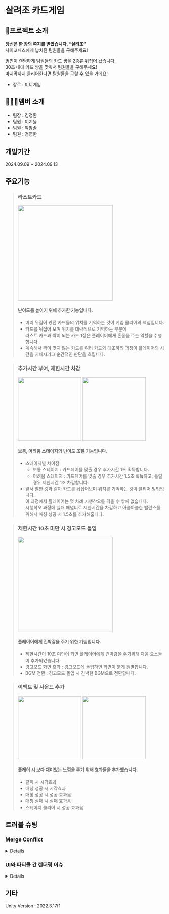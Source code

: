 # 살려조 카드게임

## 🎤프로젝트 소개
**당신은 한 장의 쪽지를 받았습니다. “살려조”<br>**
사이코패스에게 납치된 팀원들을 구해주세요!<br>

범인이 랜덤하게 팀원들의 카드 쌍을 2종류 뒤집어 놨습니다.<br>
30초 내에 카드 쌍을 맞춰서 팀원들을 구해주세요!<br>
마지막까지 클리어한다면 팀원들을 구할 수 있을 거에요!

* 장르 : 미니게임

## 👨‍👨‍👦멤버 소개
* 팀장 : 김정환
* 팀원 : 이지윤
* 팀원 : 박참솔
* 팀원 : 정영한

## 개발기간
2024.09.09 ~ 2024.09.13

## 주요기능
> ### 라스트카드
> <img src="https://github.com/user-attachments/assets/e5ad7dc7-db17-47f5-b40c-55095eb454ec" width=300px></img><br/>
> #### 난이도를 높이기 위해 추가한 기능입니다.
> * 미리 뒤집어 봤던 카드들의 위치를 기억하는 것이 게임 클리어의 핵심입니다.
> * 카드를 뒤집어 보며 위치를 대략적으로 기억하는 부분에<br/>
> 라스트 카드과 짝이 되는 카드 1장은 플레이어에게 혼동을 주는 역할을 수행합니다.
> * 계속해서 짝이 맞지 않는 카드를 여러 카드와 대조하려 과정이
플레이어의 시간을 지체시키고 순간적인 판단을 흐립니다.

> ### 추가시간 부여, 제한시간 차감
> <img src="https://github.com/user-attachments/assets/415486e5-426e-48df-9c81-8817cad85c12" width=200px></img>
<img src="https://github.com/user-attachments/assets/0c7f8ab9-3f49-41af-ae25-d7ca241dc5bd" width=200px></img><br/>
> #### 보통, 어려움 스테이지의 난이도 조절 기능입니다.
> * 스테이지별 차이점
>   * 보통 스테이지 : 카드페어를 맞출 경우 추가시간 1초 획득합니다.
>   * 어려움 스테이지 : 카드페어를 맞출 경우 추가시간 1.5초 획득하고, 틀릴 경우 제한시간 1초 차감합니다.
> * 앞서 말한 것과 같이 카드를 뒤집어보며 위치를 기억하는 것이 클리어 방법입니다.<br/>
이 과정에서 플레이어는 몇 차례 시행착오를 겪을 수 밖에 없습니다.<br/>
시행착오 과정에 실패 페널티로 제한시간을 차감하고 아슬아슬한 밸런스를 위해서 매칭 성공 시 1.5초를 추가해줍니다.

> ### 제한시간 10초 미만 시 경고모드 돌입
> <img src="https://github.com/user-attachments/assets/59b28ecb-c841-481f-b925-7881429921fc" width=300px></img><br/>
> #### 플레이어에게 긴박감을 주기 위한 기능입니다.
> * 제한시간이 10초 미만이 되면 플레이어에게 긴박감을 주기위해 다음 요소들이 추가되었습니다.
> * 경고모드 화면 효과 : 경고모드에 돌입하면 화면이 붉게 점멸합니다.
> * BGM 전환 : 경고모드 돌입 시 긴박한 BGM으로 전환합니다.

> ### 이펙트 및 사운드 추가
> <img src="https://github.com/user-attachments/assets/d0c6baca-a559-4bc8-9289-bcad5c820b3e" height=200px></img> <img src="https://github.com/user-attachments/assets/79471cb1-71ff-4f43-b1a2-6d297546ad91" height=200px></img><br/>
> #### 플레이 시 보다 재미있는 느낌을 주기 위해 효과들을 추가했습니다.
> * 클릭 시 시각효과
> * 매칭 성공 시 시각효과
> * 매칭 성공 시 성공 효과음
> * 매칭 실패 시 실패 효과음
> * 스테이지 클리어 시 성공 효과음

## 트러블 슈팅
<h3>Merge Conflict</h3>
<details>
  <h4>발생 배경</h4>
  기능을 너무 세부적으로 나눠서 분담한 결과 공통 작업 영역이 생겼습니다.<br/>
  그러다 보니 2명의 작업자가 하나의 스크립트와 프리팹을 수정했습니다.
  <hr/>
  <ul>
    <li>
      <h4>스크립트 충돌</h4>
      <b>원인 : </b><br/>
      두 작업자분들께서 Card 스크립트에 각각의 작업을 하셨습니다.<br/>
      작업의 내용이 다르다보니 둘 중 하나만 선택할 순 없었습니다.<br/><br/>
      <b>해결 : </b><br/>
      IDE를 열어서 충돌난 지점들을 확인하고 두 작업들을 합쳐주었습니다.<br/>
    </li>
    <li>
      <h4>프리팹 삭제 오류</h4>
      <b>원인 : </b><br/>
      프리팹의 경우 Board 프리팹이 merge 후에 지속적으로 삭제되는 사항이 있었습니다.<br/>
      혹시 작업 중에 삭제하거나 수정하지 않았는지 물었지만 삭제하는 변경은 없다고 했습니다.<br/>
      급하게 이상이 없는지 확인을 해보지만 merge가 충돌 없이 잘 합쳐져서 이상이 없다고 표시되었습니다.<br/>
      <br/><img src="https://github.com/user-attachments/assets/d59b4991-e57f-4043-9999-2ed66dcba8e2" width=900px></img><br/><br/>
      히스토리를 뒤져보고서야 이름이 바뀐 걸 알 수 있었습니다.<br/><br/>
      Board 프리팹에 대해 2명의 작업자가 수정 작업을 했고, 이 중 한명이 Board 프리팹의 이름을 Card로 변경한 것입니다.<br/>
      결과적으로 rename 변경이기에 오류가 없던 것이고, 이름이 바뀌면서 다른 오브젝트로 인식되었기에 프리팹이 사라진 걸로 보였던 겁니다.<br/>
      <br/><img src="https://github.com/user-attachments/assets/7d76b214-6a7c-4bdf-9145-0c616a5f0d23" width=900px>merge 이후에도 계속해서 rename이 반영됨.</img><br/><br/>
      <b>해결 : </b><br/>
      <br/><img src="https://github.com/user-attachments/assets/90702f5d-972e-4e2f-ac50-124d4608d959" width=900px></img><br/><br/>
      해결법으로는 Board 프리팹을 별도의 패키지로 export해서 백업했습니다.<br/>
      그리고 merge가 끝난 브랜치에서 이 패키지를 import해서 합치는 것으로 해결했습니다.<br/>
    </li>
    <li>
      <h4>씬 충돌</h4>
      <b>원인 : </b><br/>
      여럿이서 하나의 씬을 작업하면 씬에도 충돌이 일어날 수 있습니다.<br/>
      한분은 씬에 기능을 추가하기 위해 오브젝트를 배치하고 스크립트를 할당하는 작업을 하셨고,<br/>
      다른 한분은 UI를 수정하는 작업을 하신 경우에 씬 충돌이 발생했습니다.<br/><br/>
      튜터님의 조언대로 바톤 터치하듯 작업을 이어나갔다면 좋았겠지만<br/>
      작업자들 간에 서로 해당 씬을 쓰는 것을 인지하지 못한 상태에서 벌어진 일이다 보니 충돌을 피할 수 없었습니다.<br/><br/>
      <b>해결 : </b><br/>
      이 부분은 명확한 해결책은 없고 주먹구구 식으로 해결했습니다.<br/>
      우선 깃허브 merge를 누르면 충돌이 나는 파일들을 알 수 있습니다.<br/>
      그 중에서 씬 파일이 보이면 merge를 중단합니다.<br/><br/>
      <br/><img src="https://github.com/user-attachments/assets/8f55813f-350a-4265-b11e-46685b63e7c4" width=600px></img><br/><br/>
      그리고 back-up 폴더를 만들어 충돌 난 씬을 복사해서 넣어둡니다.<br/>
      <br/><img src="https://github.com/user-attachments/assets/d5b41e67-3d78-4475-afbc-a3d458223449" width=600px></img><br/><br/>
      다시 merge를 진행하면 back-up 폴더는 추가의 형태로 merge 되기에 보존할 수 있습니다.<br/>
      그리고 여전히 충돌이 나는 씬은 merge해올 브랜치의 씬으로 덮어씌워 줍니다.<br/><br/>
      <br/><img src="https://github.com/user-attachments/assets/b06d5075-29fb-473b-b3d0-434278818250" width=600px></img><br/><br/>
      그 후에 작업자들과 화면 공유하며 back-up 폴더의 씬들과 차이를 비교하며 수동으로 합쳐주는 방법으로 해결했습니다.<br/>
    </li>
  </ul>
</details>
<h3>UI와 파티클 간 렌더링 이슈</h3>
<details> 
  <h4>발생 배경</h4>
  프로토타입 버전이 완성된 후 팀원들과 게임을 어떻게 업그레이드할지 의견을 나누었습니다.<br/>
  그때 게임에 효과를 넣어 좀 더 시각적으로 재미를 주자는 의견이 나와 추가했습니다.<br/>
  하지만 막상 추가하고나니 예상한 것과는 다르게 렌더링되는 문제가 생겼습니다.<br/>
  <hr/>
  <ul>
    <li>
      <h4>파티클이 카드에 가려진다.</h4>
      <b>원인 : </b><br/>
      카드마다 포함된 버튼 UI가 world space으로 구성되어 있었습니다.<br/>
      order 순서에서 파티클이 밀려있었습니다.<br/><br/>
      <b>해결 : </b><br/>
      파티클의 renderer의 order를 카드 캔버스보다 높여주어 해결했습니다.<br/>
    </li>
    <li>
      <h4>파티클이 UI에 가려진다.</h4>
      <b>원인 : </b><br/>
      유니티 UI 캔버스 렌더링 모드(= 그리는 방식)의 기본값은 Screen Space - Overlay입니다.<br/>
      이 기능은 씬의 오브젝트들이 그려진 화면 위에 UI를 그려줍니다.<br/><br/>
      <b>해결 : </b><br/>
      이 그리는 방식을 Screen Space - Camera로 변경하는 것입니다.<br/>
      단, 이 기능을 사용하면 캔버스에 카메라를 할당해야고 그 카메라를 가지고 렌더링에 이용합니다.<br/>
      카메라의 ClearFlags를 Depth only로 변경해주어야 합니다.<br/><br/>
      이 기능을 이용하면 UI 캔버스는 일반적인 크기까지 작아집니다.<br/>
      또한 지정한 카메라로부터 plane distance 만큼의 거리까지 이동합니다.<br/><br/>
      이렇게 되면 기존의 오브젝트들은 카메라와 UI 사이에 배치가 되고<br/>
      UI보다 지정한 카메라에 거리가 가까운 오브젝트는 UI보다 먼저 그립니다.<br/><br/>
      다시말해, 카메라에 가까운 것부터 그려주는 것입니다.<br/>
      이를 이용해서 문제의 파티클도 UI보다 앞에 그려질 수 있었습니다.<br/>
    </li>
  </ul>
</details>

## 기타
Unity Version : 2022.3.17f1
